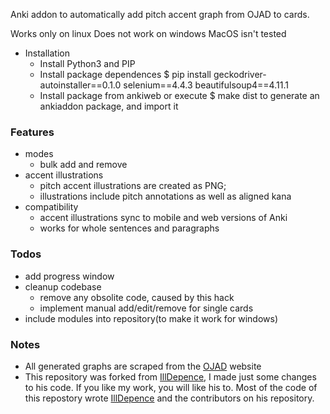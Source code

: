 Anki addon to automatically add pitch accent graph from OJAD to cards.

Works only on linux
Does not work on windows
MacOS isn't tested



* Installation
    * Install Python3 and PIP
    * Install package dependences 
        $ pip install geckodriver-autoinstaller==0.1.0 selenium==4.4.3 beautifulsoup4==4.11.1
    * Install package from ankiweb or execute $ make dist
        to generate an ankiaddon package, and import it

### Features
* modes
    * bulk add and remove
* accent illustrations
    * pitch accent illustrations are created as PNG; 
    * illustrations include pitch annotations as well as aligned kana
* compatibility
    * accent illustrations sync to mobile and web versions of Anki
    * works for whole sentences and paragraphs

### Todos
* add progress window
* cleanup codebase
   * remove any obsolite code, caused by this hack
   * implement manual add/edit/remove for single cards
* include modules into repository(to make it work for windows)

### Notes
* All generated graphs are scraped from the [OJAD](https://www.gavo.t.u-tokyo.ac.jp) website
* This repository was forked from [IllDepence](https://github.com/IllDepence/anki_add_pitch_plugin), I made just some changes to his code. If you like my work, you will like his to. Most of the code of this repostory wrote [IllDepence](https://github.com/IllDepence/anki_add_pitch_plugin) and the contributors on his repository.
